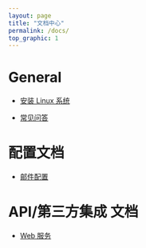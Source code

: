 ```yaml
---
layout: page
title: "文档中心"
permalink: /docs/
top_graphic: 1
---
```


# General

* [安装 Linux 系统](/docs/)

* [常见问答](/docs/faq/)

# 配置文档

* [邮件配置](/docs/email-settings/)

# API/第三方集成 文档

* [Web 服务](/docs/#/)
